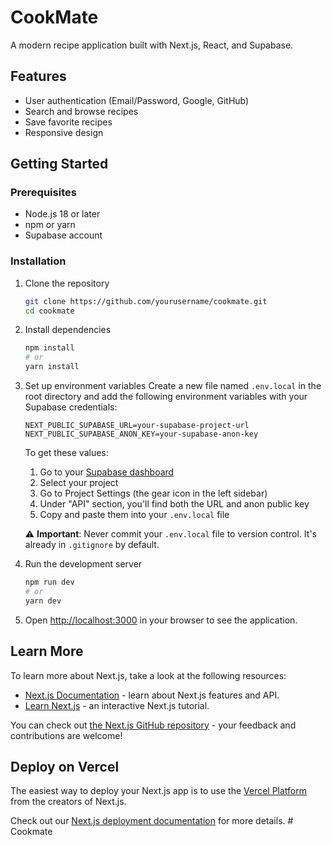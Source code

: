 # CookMate

A modern recipe application built with Next.js, React, and Supabase.

## Features

- User authentication (Email/Password, Google, GitHub)
- Search and browse recipes
- Save favorite recipes
- Responsive design

## Getting Started

### Prerequisites

- Node.js 18 or later
- npm or yarn
- Supabase account

### Installation

1. Clone the repository
   ```bash
   git clone https://github.com/yourusername/cookmate.git
   cd cookmate
   ```

2. Install dependencies
   ```bash
   npm install
   # or
   yarn install
   ```

3. Set up environment variables
   Create a new file named `.env.local` in the root directory and add the following environment variables with your Supabase credentials:

   ```
   NEXT_PUBLIC_SUPABASE_URL=your-supabase-project-url
   NEXT_PUBLIC_SUPABASE_ANON_KEY=your-supabase-anon-key
   ```

   To get these values:
   1. Go to your [Supabase dashboard](https://app.supabase.com/)
   2. Select your project
   3. Go to Project Settings (the gear icon in the left sidebar)
   4. Under "API" section, you'll find both the URL and anon public key
   5. Copy and paste them into your `.env.local` file

   ⚠️ **Important**: Never commit your `.env.local` file to version control. It's already in `.gitignore` by default.

4. Run the development server
   ```bash
   npm run dev
   # or
   yarn dev
   ```

5. Open [http://localhost:3000](http://localhost:3000) in your browser to see the application.

## Learn More

To learn more about Next.js, take a look at the following resources:

- [Next.js Documentation](https://nextjs.org/docs) - learn about Next.js features and API.
- [Learn Next.js](https://nextjs.org/learn) - an interactive Next.js tutorial.

You can check out [the Next.js GitHub repository](https://github.com/vercel/next.js) - your feedback and contributions are welcome!

## Deploy on Vercel

The easiest way to deploy your Next.js app is to use the [Vercel Platform](https://vercel.com/new?utm_medium=default-template&filter=next.js&utm_source=create-next-app&utm_campaign=create-next-app-readme) from the creators of Next.js.

Check out our [Next.js deployment documentation](https://nextjs.org/docs/app/building-your-application/deploying) for more details.
#   C o o k m a t e  
 